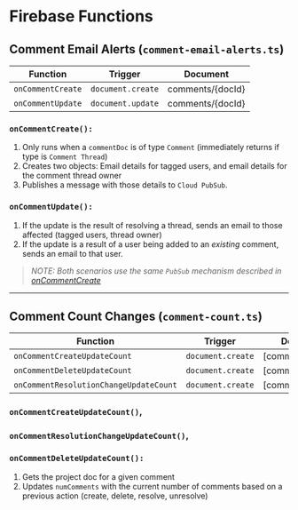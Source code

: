 # Firebase Functions

## Comment Email Alerts (`comment-email-alerts.ts`)

| Function          | Trigger           | Document         |
| ----------------- | ----------------- | ---------------- |
| `onCommentCreate` | `document.create` | comments/{docId} |
| `onCommentUpdate` | `document.update` | comments/{docId} |

### `onCommentCreate():`

1. Only runs when a `commentDoc` is of type `Comment` (immediately returns if type is `Comment Thread`)
1. Creates two objects: Email details for tagged users, and email details for the comment thread owner
1. Publishes a message with those details to `Cloud PubSub`.

### `onCommentUpdate():`

1. If the update is the result of resolving a thread, sends an email to those affected (tagged users, thread owner)
1. If the update is a result of a user being added to an _existing_ comment, sends an email to that user.

> _NOTE: Both scenarios use the same `PubSub` mechanism described in [onCommentCreate](#oncommentcreate)_

---

## Comment Count Changes (`comment-count.ts`)

| Function                               | Trigger           | Document          |
| -------------------------------------- | ----------------- | ----------------- |
| `onCommentCreateUpdateCount`           | `document.create` | [comments/{docId} |
| `onCommentDeleteUpdateCount`           | `document.create` | [comments/{docId} |
| `onCommentResolutionChangeUpdateCount` | `document.create` | [comments/{docId} |

### `onCommentCreateUpdateCount()`,

### `onCommentResolutionChangeUpdateCount()`,

### `onCommentDeleteUpdateCount():`

1. Gets the project doc for a given comment
1. Updates `numComments` with the current number of comments based on a previous action (create, delete, resolve, unresolve)
